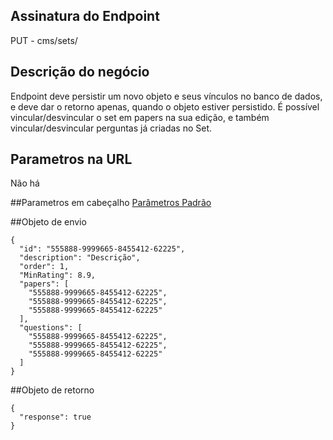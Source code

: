 ## Assinatura do Endpoint

PUT - cms/sets/

## Descrição do negócio
Endpoint deve persistir um novo objeto e seus vínculos no banco de dados, e deve dar o retorno apenas, quando o objeto estiver persistido.
É possível vincular/desvincular o set em papers na sua edição, e também vincular/desvincular perguntas já criadas no Set.

## Parametros na URL
Não há

##Parametros em cabeçalho
[Parâmetros Padrão](/API-\(Endpoints\)/Parâmetros-Padrão)

##Objeto de envio
```
{
  "id": "555888-9999665-8455412-62225",
  "description": "Descrição",
  "order": 1,
  "MinRating": 8.9,
  "papers": [
    "555888-9999665-8455412-62225",
    "555888-9999665-8455412-62225",
    "555888-9999665-8455412-62225"
  ],
  "questions": [
    "555888-9999665-8455412-62225",
    "555888-9999665-8455412-62225",
    "555888-9999665-8455412-62225"
  ]
}
```

##Objeto de retorno

```
{
  "response": true
}
```
